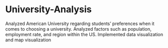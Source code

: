 # University-Analysis
 Analyzed American University regarding students’ preferences when it comes to choosing a university. Analyzed factors such as population, employment rate, and region within the US. Implemented data visualization and map visualization
